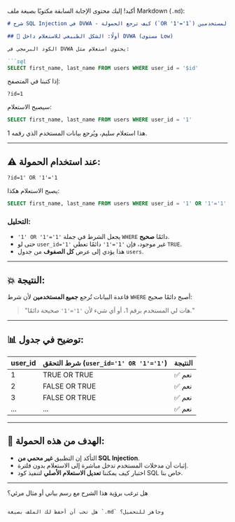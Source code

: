أكيد! إليك محتوى الإجابة السابقة مكتوبًا بصيغة ملف Markdown (`.md`):

````markdown
# شرح SQL Injection في DVWA - كيف ترجع الحمولة (`OR '1'='1`) جميع المستخدمين

## 📌 أولًا: الشكل الطبيعي للاستعلام داخل DVWA (مستوى Low)

الكود البرمجي في DVWA يحتوي استعلام مثل:

```sql
SELECT first_name, last_name FROM users WHERE user_id = '$id'
````

إذا كتبنا في المتصفح:

```
?id=1
```

سيصبح الاستعلام:

```sql
SELECT first_name, last_name FROM users WHERE user_id = '1'
```

هذا استعلام سليم، ويُرجع بيانات المستخدم الذي رقمه 1.

---

## ⚠️ عند استخدام الحمولة:

```
?id=1' OR '1'='1
```

يصبح الاستعلام هكذا:

```sql
SELECT first_name, last_name FROM users WHERE user_id = '1' OR '1'='1'
```

### التحليل:

* `'1' OR '1'='1'` يجعل الشرط في جملة `WHERE` دائمًا **صحيح**.
* حتى لو `user_id='1'` غير موجود، فإن `'1'='1'` دائمًا تعطي `TRUE`.
* هذا يؤدي إلى عرض **كل الصفوف** من جدول `users`.

---

## 💥 النتيجة:

قاعدة البيانات تُرجع **جميع المستخدمين** لأن شرط `WHERE` أصبح دائمًا صحيح:

> "هات لي المستخدم برقم 1، أو أي شيء لأن `'1'='1'` صحيحة دائمًا."

---

## 📊 توضيح في جدول:

| user\_id | شرط التحقق (`user_id='1' OR '1'='1'`) | النتيجة |
| -------- | ------------------------------------- | ------- |
| 1        | TRUE OR TRUE                          | ✅ نعم   |
| 2        | FALSE OR TRUE                         | ✅ نعم   |
| 3        | FALSE OR TRUE                         | ✅ نعم   |
| ...      | ...                                   | ✅ نعم   |

---

## 🎯 الهدف من هذه الحمولة:

* التأكد إن التطبيق **غير محمي من SQL Injection**.
* إثبات أن مدخلات المستخدم تدخل مباشرة إلى الاستعلام بدون فلترة.
* اختبار كيف يمكننا **تعديل الاستعلام الأصلي** لتنفيذ كود SQL خاص بنا.

---

هل ترغب برؤية هذا الشرح مع رسم بياني أو مثال مرئي؟

```

هل تحب أن أحفظ لك الملف بصيغة `.md` وجاهز للتحميل؟
```

